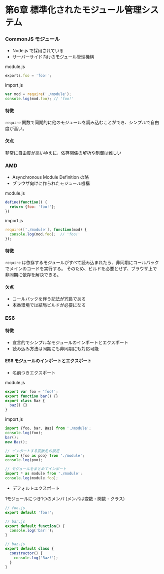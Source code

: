 第6章 標準化されたモジュール管理システム
========================================


### CommonJS モジュール

- Node.js で採用されている
- サーバーサイド向けのモジュール管理機構

module.js

```JavaScript
exports.foo = 'foo!';
```

import.js

```JavaScript
var mod = require('./module');
console.log(mod.foo); // 'foo!'
```

#### 特徴

`require` 関数で同期的に他のモジュールを読み込むことができ、シンプルで自由度が高い。

#### 欠点

非常に自由度が高いゆえに、依存関係の解析や制御は難しい


### AMD

- Asynchronous Module Definition の略
- ブラウザ向けに作られたモジュール機構

module.js

```JavaScript
define(function() {
  return {foo: 'foo!'};
})
```

import.js

```JavaScript
require(['./module'], function(mod) {
  console.log(mod.foo);  // 'foo!'
});
```

#### 特徴

`require` は依存するモジュールがすべて読み込まれたら、非同期にコールバックでメインのコードを実行する。
そのため、ビルドを必要とせず、ブラウザ上で非同期に依存を解決できる。


#### 欠点

- コールバックを伴う記法が冗長である
- 本番環境では結局ビルドが必要になる

### ES6

#### 特徴

- 宣言的でシンプルなモジュールのインポートとエクスポート
- 読み込み方法は同期にも非同期にも対応可能

#### ES6 モジュールのインポートとエクスポート

- 名前つきエクスポート

module.js

```JavaScript
export var foo = 'foo!';
export function bar() {}
export class Baz {
  baz() {}
}
```

import.js

```JavaScript
import {foo, bar, Baz} from './module';
console.log(foo);
bar();
new Baz();

// インポートする変数名の設定
import {foo as poo} from './module';
console.log(poo);

// モジュールをまとめてインポート
import * as module from './module';
console.log(module.foo);
```

- デフォルトエクスポート

1モジュールにつき1つのメンバ (メンバは変数・関数・クラス)

```JavaScript
// foo.js
export default 'foo!';

// bar.js
export default function() {
  console.log('bar!');
}

// baz.js
export default class {
  constructor() {
    console.log('Baz!');
  }
}
```
